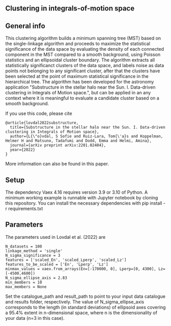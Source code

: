 ## Clustering in integrals-of-motion space

## General info
This clustering algorithm builds a minimum spanning tree (MST) based on the single-linkage algorithm and proceeds to maximize the statistical significance of the data space by evaluating the density of each connected component in the MST compared to a smooth background, using Poisson statistics and an ellipsoidal cluster boundary. The algorithm extracts all statistically significanct clusters of the data space, and labels noise as data points not belonging to any significant cluster, after that the clusters have been selected at the point of maximum statistical significance in the hierarchical tree. The algorithm has been developed for the astronomy application "Substructure in the stellar halo near the Sun. I. Data-driven clustering in Integrals of Motion space.", but can be applied in an any context where it is meaningful to evaluate a candidate cluster based on a smooth background.

If you use this code, please cite

```
@article{lovdal2022substructure,
  title={Substructure in the stellar halo near the Sun. I. Data-driven clustering in Integrals of Motion space},
  author={L{\"o}vdal, S Sofie and Ruiz-Lara, Tom{\'a}s and Koppelman, Helmer H and Matsuno, Tadafumi and Dodd, Emma and Helmi, Amina},
  journal={arXiv preprint arXiv:2201.02404},
  year={2022}
}
```

More information can also be found in this paper.
	
## Setup
The dependency Vaex 4.16 requires version 3.9 or 3.10 of Python. 
A minimum working example is runnable with Jupyter notebook by cloning this repository. 
You can install the necessary dependencies with pip install -r requirements.txt 

## Parameters
The parameters used in Lovdal et al. (2022) are

```
N_datasets = 100
linkage_method = 'single'
N_sigma_significance = 3
features = ['scaled_En', 'scaled_Lperp', 'scaled_Lz']
features_to_be_scaled = ['En', 'Lperp', 'Lz']
minmax_values = vaex.from_arrays(En=[-170000, 0], Lperp=[0, 4300], Lz=[-4500,4600])
N_sigma_ellipse_axis = 2.83
min_members = 10
max_members = None
```

Set the catalogue_path and result_path to point to your input data catalogue and results folder, respectively.
The value of N_sigma_ellipse_axis corresponds to the length (in standard deviations) of ellipsoid axes covering a 95.4% extent in n-dimensional space, where n is the dimensionality of your data (n=3 in this case).
